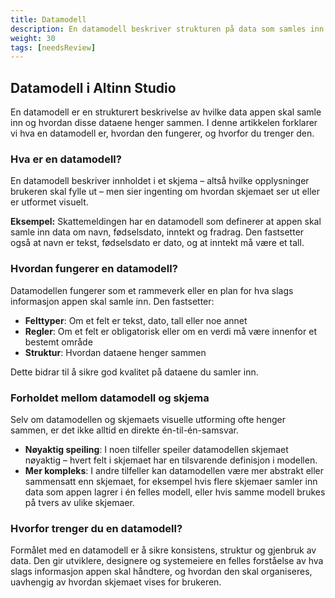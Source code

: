 ```yaml
---
title: Datamodell
description: En datamodell beskriver strukturen på data som samles inn i en app.
weight: 30
tags: [needsReview]
---
```


## Datamodell i Altinn Studio

En datamodell er en strukturert beskrivelse av hvilke data appen skal samle inn og hvordan disse dataene henger sammen. I denne artikkelen forklarer vi hva en datamodell er, hvordan den fungerer, og hvorfor du trenger den.

### Hva er en datamodell?

En datamodell beskriver innholdet i et skjema – altså hvilke opplysninger brukeren skal fylle ut – men sier ingenting om hvordan skjemaet ser ut eller er utformet visuelt.

**Eksempel:**
Skattemeldingen har en datamodell som definerer at appen skal samle inn data om navn, fødselsdato, inntekt og fradrag. Den fastsetter også at navn er tekst, fødselsdato er dato, og at inntekt må være et tall.

### Hvordan fungerer en datamodell?

Datamodellen fungerer som et rammeverk eller en plan for hva slags informasjon appen skal samle inn. Den fastsetter:

- **Felttyper**: Om et felt er tekst, dato, tall eller noe annet
- **Regler**: Om et felt er obligatorisk eller om en verdi må være innenfor et bestemt område
- **Struktur**: Hvordan dataene henger sammen

Dette bidrar til å sikre god kvalitet på dataene du samler inn.

### Forholdet mellom datamodell og skjema

Selv om datamodellen og skjemaets visuelle utforming ofte henger sammen, er det ikke alltid en direkte én-til-én-samsvar.

- **Nøyaktig speiling**: I noen tilfeller speiler datamodellen skjemaet nøyaktig – hvert felt i skjemaet har en tilsvarende definisjon i modellen.
- **Mer kompleks**: I andre tilfeller kan datamodellen være mer abstrakt eller sammensatt enn skjemaet, for eksempel hvis flere skjemaer samler inn data som appen lagrer i én felles modell, eller hvis samme modell brukes på tvers av ulike skjemaer.

### Hvorfor trenger du en datamodell?

Formålet med en datamodell er å sikre konsistens, struktur og gjenbruk av data. Den gir utviklere, designere og systemeiere en felles forståelse av hva slags informasjon appen skal håndtere, og hvordan den skal organiseres, uavhengig av hvordan skjemaet vises for brukeren.
